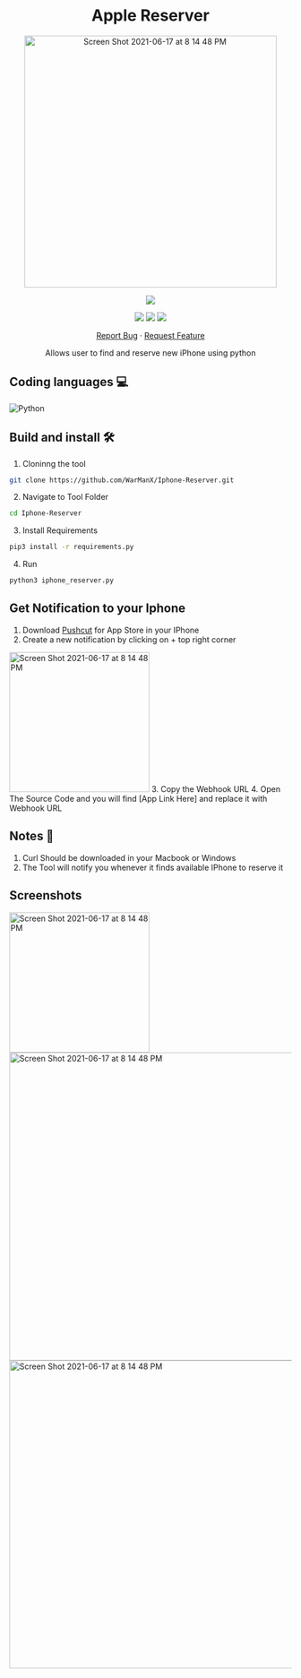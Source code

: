 <h1 align="center">
Apple Reserver
</h1>

<p align="center">
  <img width="450" high="650" alt="Screen Shot 2021-06-17 at 8 14 48 PM" src="https://user-images.githubusercontent.com/73632576/123007680-9dd88780-d3ca-11eb-8838-b776963a74f0.png">
</p>

<p align="center">
<img src='https://madewithlove.vercel.app/ae?heart=true&template=for-the-badge'/>
</p>

<p align="center">
  <img src='https://img.shields.io/github/license/WarManX/Iphone-Reserver'/>
   <img src="https://img.shields.io/github/stars/WarManX/Iphone-Reserver"/>
   <img src="https://img.shields.io/github/forks/WarManX/Iphone-Reserver"/>
</p>

<p align="center">
    <a href="https://github.com/WarManX/Iphone-Reserver/issues">Report Bug</a>
    ·
    <a href="https://github.com/WarManX/Iphone-Reserver/issues">Request Feature</a>
  </p>

<p align="center">
  Allows user to find and reserve new iPhone using python
</p>

## Coding languages 💻

![Python](https://img.shields.io/badge/python-3670A0?style=for-the-badge&logo=python&logoColor=ffdd54)

## Build and install 🛠️

1. Cloninng the tool

```bash
git clone https://github.com/WarManX/Iphone-Reserver.git
```

2. Navigate to Tool Folder

```bash
cd Iphone-Reserver
```

3. Install Requirements

```bash
pip3 install -r requirements.py
```

4. Run

```bash
python3 iphone_reserver.py
```

## Get Notification to your Iphone 

1. Download <a href="https://apps.apple.com/ae/app/pushcut-shortcuts-automation/id1450936447">Pushcut</a> for App Store in your IPhone
2. Create a new notification by clicking on + top right corner
<img width="250" high="450" alt="Screen Shot 2021-06-17 at 8 14 48 PM" src="https://user-images.githubusercontent.com/73632576/190918887-8d97df38-e866-4608-add0-6207f6d21fe6.PNG">
3. Copy the Webhook URL
4. Open The Source Code and you will find [App Link Here] and replace it with Webhook URL

## Notes 📝 

1. Curl Should be downloaded in your Macbook or Windows
2. The Tool will notify you whenever it finds available IPhone to reserve it

## Screenshots

<img width="250" high="450" alt="Screen Shot 2021-06-17 at 8 14 48 PM" src="https://user-images.githubusercontent.com/73632576/192411551-63f01270-7725-4224-a402-ccc736c752c3.png">
<img width="550" high="700" alt="Screen Shot 2021-06-17 at 8 14 48 PM" src="https://user-images.githubusercontent.com/73632576/192412019-119720c4-f734-41f4-9d46-60478cd19a09.png">
<img width="550" high="700" alt="Screen Shot 2021-06-17 at 8 14 48 PM" src="https://user-images.githubusercontent.com/73632576/192412013-d5fabd34-a99a-4f65-a58d-dc2375ff50d5.png">


